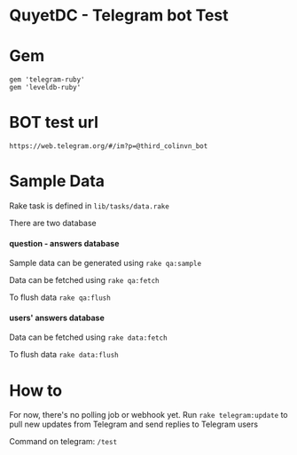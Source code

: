 # QuyetDC - Telegram bot Test 

# Gem

```
gem 'telegram-ruby'
gem 'leveldb-ruby'
```

# BOT test url

```
https://web.telegram.org/#/im?p=@third_colinvn_bot
```

# Sample Data

Rake task is defined in `lib/tasks/data.rake`

There are two database

#### question - answers database

Sample data can be generated using `rake qa:sample`

Data can be fetched using `rake qa:fetch`

To flush data `rake qa:flush`

#### users' answers database

Data can be fetched using `rake data:fetch`

To flush data `rake data:flush`

# How to

For now, there's no polling job or webhook yet.
Run `rake telegram:update` to pull new updates from Telegram and send replies to Telegram users

Command on telegram: `/test`
